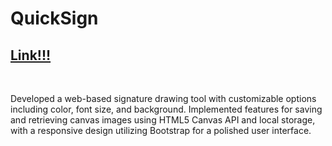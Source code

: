 # QuickSign

<h2><a href="" target="_blank">Link!!!</a></h2>
<br>
<p>Developed a web-based signature drawing tool with customizable options including color, font size, and background. Implemented features for saving and retrieving canvas images using HTML5 Canvas API and local storage, with a responsive design utilizing Bootstrap for a polished user interface.</p>
